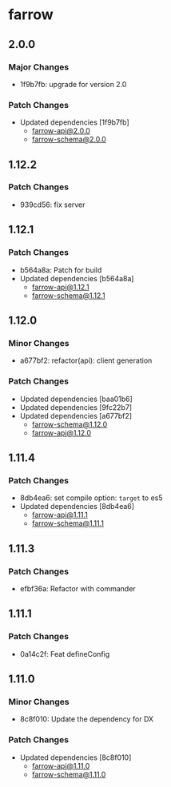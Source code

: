 # farrow

## 2.0.0

### Major Changes

- 1f9b7fb: upgrade for version 2.0

### Patch Changes

- Updated dependencies [1f9b7fb]
  - farrow-api@2.0.0
  - farrow-schema@2.0.0

## 1.12.2

### Patch Changes

- 939cd56: fix server

## 1.12.1

### Patch Changes

- b564a8a: Patch for build
- Updated dependencies [b564a8a]
  - farrow-api@1.12.1
  - farrow-schema@1.12.1

## 1.12.0

### Minor Changes

- a677bf2: refactor(api): client generation

### Patch Changes

- Updated dependencies [baa01b6]
- Updated dependencies [9fc22b7]
- Updated dependencies [a677bf2]
  - farrow-schema@1.12.0
  - farrow-api@1.12.0

## 1.11.4

### Patch Changes

- 8db4ea6: set compile option: `target` to es5
- Updated dependencies [8db4ea6]
  - farrow-api@1.11.1
  - farrow-schema@1.11.1

## 1.11.3

### Patch Changes

- efbf36a: Refactor with commander

## 1.11.1

### Patch Changes

- 0a14c2f: Feat defineConfig

## 1.11.0

### Minor Changes

- 8c8f010: Update the dependency for DX

### Patch Changes

- Updated dependencies [8c8f010]
  - farrow-api@1.11.0
  - farrow-schema@1.11.0
